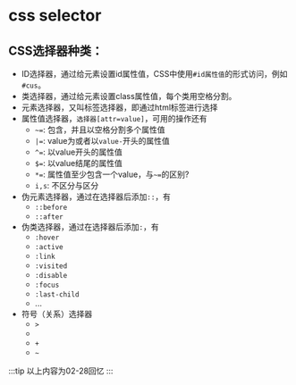 # css selector

## CSS选择器种类：

- ID选择器，通过给元素设置id属性值，CSS中使用`#id属性值`的形式访问，例如`#cus`。
- 类选择器，通过给元素设置class属性值，每个类用空格分割。
- 元素选择器，又叫标签选择器，即通过html标签进行选择
- 属性值选择器，`选择器[attr=value]`，可用的操作还有
    - `~=`: 包含，并且以空格分割多个属性值
    - `|=`: value为或者以`value-`开头的属性值
    - `^=`: 以value开头的属性值
    - `$=`: 以value结尾的属性值
    - `*=`: 属性值至少包含一个value，与`~=`的区别?
    - `i,s`: 不区分与区分
- 伪元素选择器，通过在选择器后添加`::`，有
    - `::before`
    - `::after`
- 伪类选择器，通过在选择器后添加`:`，有
    - `:hover`
    - `:active`
    - `:link`
    - `:visited`
    - `:disable`
    - `:focus`
    - `:last-child`
    - ...
- 符号（关系）选择器
    - `>`
    - ` `
    - `+`
    - `~`

:::tip
以上内容为02-28回忆
:::
